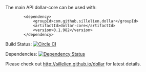 The main API dollar-core can be used with:

```
        <dependency>
            <groupId>com.github.sillelien.dollar</groupId>
            <artifactId>dollar-core</artifactId>
            <version>0.1.982</version>
        </dependency>
```


Build Status: [![Circle CI](https://circleci.com/gh/sillelien/dollar.png?style=badge)](https://circleci.com/gh/sillelien/dollar)

Dependencies: [![Dependency Status](https://www.versioneye.com/user/projects/54ae285534ff3e2204000002/badge.svg?style=flat)](https://www.versioneye.com/user/projects/54ae285534ff3e2204000002)

Please check out http://sillelien.github.io/dollar for latest details.
